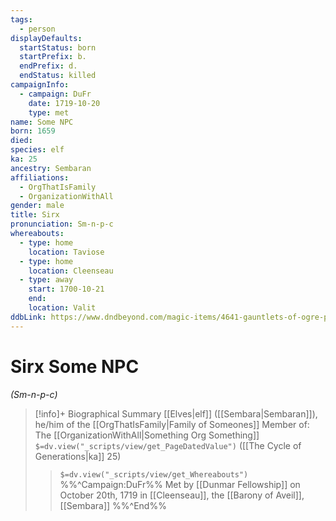 ```yaml
---
tags:
  - person
displayDefaults:
  startStatus: born
  startPrefix: b.
  endPrefix: d.
  endStatus: killed
campaignInfo:
  - campaign: DuFr
    date: 1719-10-20
    type: met
name: Some NPC
born: 1659
died: 
species: elf
ka: 25
ancestry: Sembaran
affiliations:
  - OrgThatIsFamily
  - OrganizationWithAll
gender: male
title: Sirx
pronunciation: Sm-n-p-c
whereabouts:
  - type: home
    location: Taviose
  - type: home
    location: Cleenseau
  - type: away
    start: 1700-10-21
    end: 
    location: Valit
ddbLink: https://www.dndbeyond.com/magic-items/4641-gauntlets-of-ogre-power
---
```

# Sirx Some NPC
*(Sm-n-p-c)*
>[!info]+ Biographical Summary
>[[Elves|elf]]  ([[Sembara|Sembaran]]), he/him of the [[OrgThatIsFamily|Family of Someones]]
> Member of: The [[OrganizationWithAll|Something Org Something]]
>`$=dv.view("_scripts/view/get_PageDatedValue")` ([[The Cycle of Generations|ka]] 25)
>> `$=dv.view("_scripts/view/get_Whereabouts")`
>>%%^Campaign:DuFr%% Met by [[Dunmar Fellowship]] on October 20th, 1719 in [[Cleenseau]], the [[Barony of Aveil]], [[Sembara]] %%^End%%

